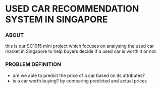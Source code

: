 # USED CAR RECOMMENDATION SYSTEM IN SINGAPORE


### ABOUT
this is our SC1015 mini project which focuses on analysing the used car market in Singapore to help buyers decide if a used car is worth it or not.

### PROBLEM DEFINITION
* are we able to predict the price of a car based on its attributes?
* is a car worth buying? by comparing predicted and actual prices


